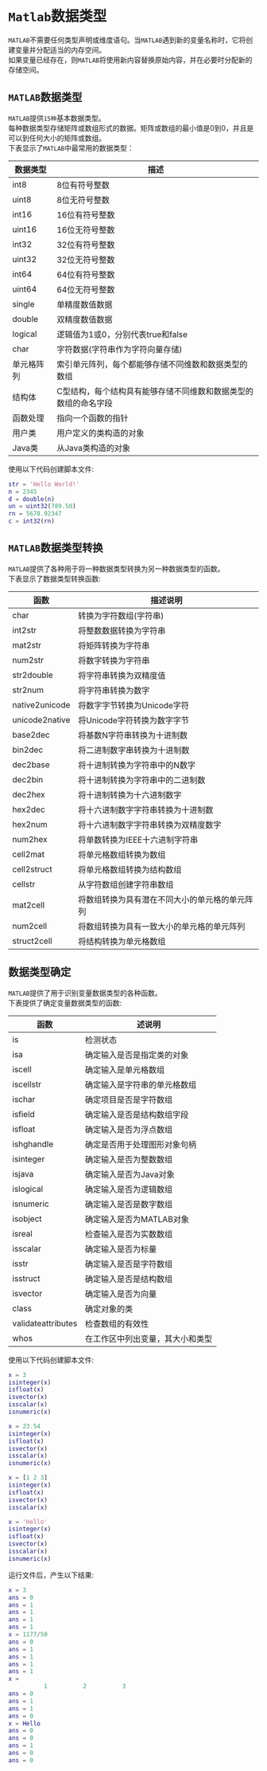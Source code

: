 # `Matlab`数据类型
`MATLAB`不需要任何类型声明或维度语句。当`MATLAB`遇到新的变量名称时，它将创建变量并分配适当的内存空间。   
如果变量已经存在，则`MATLAB`将使用新内容替换原始内容，并在必要时分配新的存储空间。      

## `MATLAB`数据类型   
`MATLAB`提供`15种`基本数据类型。   
每种数据类型存储矩阵或数组形式的数据。矩阵或数组的最小值是0到0，并且是可以到任何大小的矩阵或数组。    
下表显示了`MATLAB`中最常用的数据类型：    

|数据类型|	描述|
|-----|-----|
|int8	|8位有符号整数|
|uint8	|8位无符号整数|
|int16	|16位有符号整数|
|uint16	|16位无符号整数|
|int32	|32位有符号整数|
|uint32	|32位无符号整数|
|int64	|64位有符号整数|
|uint64	|64位无符号整数|
|single	|单精度数值数据|
|double	|双精度数值数据|
|logical|	逻辑值为1或0，分别代表true和false|
|char	|字符数据(字符串作为字符向量存储)|
|单元格阵列	|索引单元阵列，每个都能够存储不同维数和数据类型的数组|
|结构体	|C型结构，每个结构具有能够存储不同维数和数据类型的数组的命名字段|
|函数处理	|指向一个函数的指针|
|用户类	|用户定义的类构造的对象|
|Java类	|从Java类构造的对象|

使用以下代码创建脚本文件:    
```matlab
str = 'Hello World!'
n = 2345
d = double(n)
un = uint32(789.50)
rn = 5678.92347
c = int32(rn)
```

## `MATLAB`数据类型转换    
`MATLAB`提供了各种用于将一种数据类型转换为另一种数据类型的函数。    
下表显示了数据类型转换函数:    

|函数			|描述说明|
|-----|-----|
|char			|转换为字符数组(字符串)|
|int2str		|将整数数据转换为字符串|
|mat2str		|将矩阵转换为字符串|
|num2str		|将数字转换为字符串|
|str2double		|将字符串转换为双精度值|
|str2num		|将字符串转换为数字|
|native2unicode	|将数字字节转换为Unicode字符|
|unicode2native	|将Unicode字符转换为数字字节|
|base2dec		|将基数N字符串转换为十进制数|
|bin2dec		|将二进制数字串转换为十进制数|
|dec2base		|将十进制转换为字符串中的N数字|
|dec2bin		|将十进制转换为字符串中的二进制数|
|dec2hex		|将十进制转换为十六进制数字|
|hex2dec		|将十六进制数字字符串转换为十进制数|
|hex2num		|将十六进制数字字符串转换为双精度数字|
|num2hex		|将单数转换为IEEE十六进制字符串|
|cell2mat		|将单元格数组转换为数组|
|cell2struct	|将单元格数组转换为结构数组|
|cellstr		|从字符数组创建字符串数组|
|mat2cell		|将数组转换为具有潜在不同大小的单元格的单元阵列|
|num2cell		|将数组转换为具有一致大小的单元格的单元阵列|
|struct2cell	|将结构转换为单元格数组|

## 数据类型确定
`MATLAB`提供了用于识别变量数据类型的各种函数。    
下表提供了确定变量数据类型的函数:   

|函数|述说明|
|-----|-----|
|is			|检测状态|
|isa			|确定输入是否是指定类的对象|
|iscell		|确定输入是单元格数组|
|iscellstr	|确定输入是字符串的单元格数组|
|ischar		|确定项目是否是字符数组|
|isfield		|确定输入是否是结构数组字段|
|isfloat		|确定输入是否为浮点数组|
|ishghandle	|确定是否用于处理图形对象句柄|
|isinteger	|确定输入是否为整数数组|
|isjava		|确定输入是否为Java对象|
|islogical	|确定输入是否为逻辑数组|
|isnumeric	|确定输入是否是数字数组|
|isobject	|确定输入是否为MATLAB对象|
|isreal		|检查输入是否为实数数组|
|isscalar	|确定输入是否为标量|
|isstr		|确定输入是否是字符数组|
|isstruct	|确定输入是否是结构数组|
|isvector	|确定输入是否为向量|
|class		|确定对象的类|
|validateattributes	|检查数组的有效性|
|whos		|在工作区中列出变量，其大小和类型|

使用以下代码创建脚本文件:   
```matlab
x = 3
isinteger(x)
isfloat(x)
isvector(x)
isscalar(x)
isnumeric(x)

x = 23.54
isinteger(x)
isfloat(x)
isvector(x)
isscalar(x)
isnumeric(x)

x = [1 2 3]
isinteger(x)
isfloat(x)
isvector(x)
isscalar(x)

x = 'Hello'
isinteger(x)
isfloat(x)
isvector(x)
isscalar(x)
isnumeric(x)
```
运行文件后，产生以下结果:   
```matlab
x = 3
ans = 0
ans = 1
ans = 1
ans = 1
ans = 1
x = 1177/50
ans = 0
ans = 1
ans = 1
ans = 1
ans = 1
x =
          1          2          3
ans = 0
ans = 1
ans = 1
ans = 0
x = Hello
ans = 0
ans = 0
ans = 1
ans = 0
ans = 0
```

